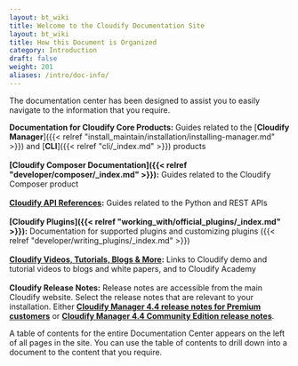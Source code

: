 ```yaml
---
layout: bt_wiki
title: Welcome to the Cloudify Documentation Site
layout: bt_wiki
title: How this Document is Organized
category: Introduction
draft: false
weight: 201
aliases: /intro/doc-info/
---
```

The documentation center has been designed to assist you to easily navigate to the information that you require.

**Documentation for Cloudify Core Products:**		Guides related to the [**Cloudify Manager**]({{< relref "install_maintain/installation/installing-manager.md" >}})  and  [**CLI**]({{< relref "cli/_index.md" >}}) products<br><br>
**[Cloudify Composer Documentation]({{< relref "developer/composer/_index.md" >}}):**				Guides related to the Cloudify Composer product<br><br>
**[Cloudify API References](https://docs.cloudify.co/api/v3.1/):**						Guides related to the Python and REST APIs<br><br>
**[Cloudify Plugins]({{< relref "working_with/official_plugins/_index.md" >}}):**								Documentation for supported plugins and customizing plugins ({{< relref "developer/writing_plugins/_index.md" >}}) <br><br>
**[Cloudify Videos, Tutorials, Blogs & More](http://getcloudify.org/cloudifysourcetv.html):**		Links to Cloudify demo and tutorial videos to blogs and white papers, and to Cloudify Academy<br><br>
**Cloudify Release Notes:** Release notes are accessible from the main Cloudify website. Select the release notes that are relevant to your installation. Either **[Cloudify Manager 4.4 release notes for Premium customers](https://cloudify.co/releasenotes/release-notes-4_4_0)** or **[Cloudify Manager 4.4 Community Edition release notes](https://cloudify.co/releasenotes/community-edition-release-notes)**.


A table of contents for the entire Documentation Center appears on the left of all pages in the site. You can use the table of contents to drill down into a document to the content that you require.

